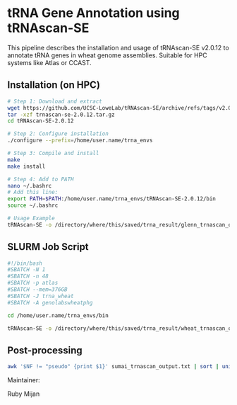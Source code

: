 # tRNA Gene Annotation using tRNAscan-SE
This pipeline describes the installation and usage of tRNAscan-SE v2.0.12 to annotate tRNA genes in wheat genome assemblies. Suitable for HPC systems like Atlas or CCAST.

## Installation (on HPC)
```bash
# Step 1: Download and extract
wget https://github.com/UCSC-LoweLab/tRNAscan-SE/archive/refs/tags/v2.0.12.tar.gz -O trnascan-se-2.0.12.tar.gz
tar -xzf trnascan-se-2.0.12.tar.gz
cd tRNAscan-SE-2.0.12

# Step 2: Configure installation
./configure --prefix=/home/user.name/trna_envs

# Step 3: Compile and install
make
make install

# Step 4: Add to PATH
nano ~/.bashrc
# Add this line:
export PATH=$PATH:/home/user.name/trna_envs/tRNAscan-SE-2.0.12/bin
source ~/.bashrc

# Usage Example
tRNAscan-SE -o /directory/where/this/saved/trna_result/glenn_trnascan_output.txt /directory/where/this/saved/wheat.fasta
```

## SLURM Job Script

```bash
#!/bin/bash
#SBATCH -N 1
#SBATCH -n 48
#SBATCH -p atlas
#SBATCH --mem=376GB
#SBATCH -J trna_wheat
#SBATCH -A genolabswheatphg

cd /home/user.name/trna_envs/bin

tRNAscan-SE -o /directory/where/this/saved/trna_result/wheat_trnascan_output.txt /directory/where/this/saved/wheat.fasta
```

## Post-processing

```bash
awk '$NF != "pseudo" {print $1}' sumai_trnascan_output.txt | sort | uniq -c
```

Maintainer:

Ruby Mijan
